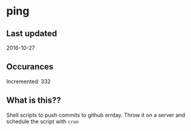 # ping

## Last updated
2016-10-27

## Occurances
Incremented: 332

## What is this?? 
Shell scripts to push commits to github errday. Throw it on a server and schedule the script with `cron`
